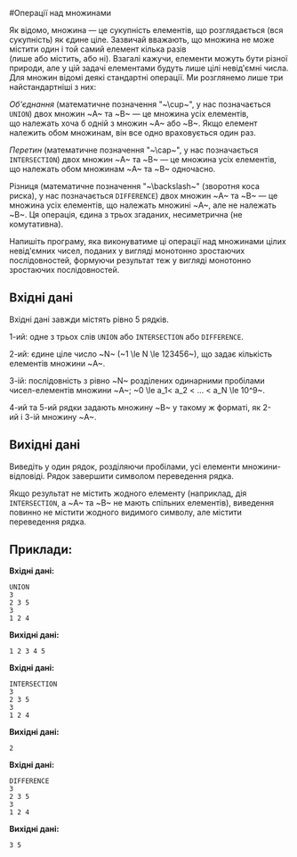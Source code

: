 #Операції над множинами

Як&nbsp;відомо, множина — це сукупність елементів, що&nbsp;розглядається (вся сукупність)&nbsp;як&nbsp;єдине ціле. Зазвичай вважають, що&nbsp;множина не&nbsp;може містити один&nbsp;і&nbsp;той самий елемент кілька разів (лише&nbsp;або&nbsp;містить,&nbsp;або&nbsp;ні). Взагалі&nbsp;кажучи, елементи можуть бути різної природи, але&nbsp;у&nbsp;цій задачі елементами будуть лише цілі невід'ємні числа. Для&nbsp;множин відомі деякі стандартні операції. Ми розглянемо лише три найстандартніші&nbsp;з&nbsp;них:

*Об'єднання* (математичне позначення "~\cup~",&nbsp;у&nbsp;нас позначається `UNION`) двох множин ~A~&nbsp;та&nbsp;~B~ — це множина усіх елементів, що&nbsp;належать хоча&nbsp;б&nbsp;одній&nbsp;з&nbsp;множин ~A~&nbsp;або&nbsp;~B~. Якщо елемент належить обом множинам, він все одно враховується один&nbsp;раз.

*Перетин* (математичне позначення "~\cap~",&nbsp;у&nbsp;нас позначається `INTERSECTION`) двох множин ~A~&nbsp;та&nbsp;~B~ — це множина усіх елементів, що&nbsp;належать обом множинам ~A~&nbsp;та&nbsp;~B~ одночасно.

Різниця (математичне позначення "~\backslash~" (зворотня коса риска),&nbsp;у&nbsp;нас позначається `DIFFERENCE`) двох множин ~A~&nbsp;та&nbsp;~B~ — це множина усіх елементів, що&nbsp;належать множині ~A~, але&nbsp;не&nbsp;належать ~B~. Ця операція, єдина&nbsp;з&nbsp;трьох згаданих, несиметрична (не комутативна).

Напишіть програму, яка&nbsp;виконуватиме ці&nbsp;операції над множинами цілих невід'ємних чисел, поданих&nbsp;у&nbsp;вигляді монотонно зростаючих послідовностей, формуючи результат теж&nbsp;у&nbsp;вигляді монотонно зростаючих послідовностей.

## Вхідні дані
Вхідні дані&nbsp;завжди містять рівно 5&nbsp;рядків.

1-ий:&nbsp;одне&nbsp;з&nbsp;трьох слів `UNION` або `INTERSECTION` або `DIFFERENCE`.

2-ий:&nbsp;єдине ціле число ~N~ (~1 \le N \le 123456~), що&nbsp;задає кількість елементів множини ~A~.

3-ій:&nbsp;послідовність&nbsp;з&nbsp;рівно ~N~ розділених одинарними пробілами чисел-елементів множини ~A~; ~0 \le a_1< a_2 < ... < a_N \le 10^9~.

4-ий&nbsp;та&nbsp;5-ий рядки задають множину ~B~ у&nbsp;такому&nbsp;ж форматі,&nbsp;як&nbsp;2-ий&nbsp;і&nbsp;3-ій множину ~A~.

## Вихідні дані
Виведіть&nbsp;у&nbsp;один&nbsp;рядок, розділяючи пробілами, усі елементи множини-відповіді. Рядок завершити символом переведення рядка.

Якщо результат не&nbsp;містить жодного елементу (наприклад, дія `INTERSECTION`,&nbsp;а&nbsp;~A~&nbsp;та&nbsp;~B~ не&nbsp;мають спільних елементів), виведення повинно не&nbsp;містити жодного видимого символу, але містити переведення рядка.

## Приклади:
**Вхідні дані:**
```
UNION
3
2 3 5
3
1 2 4
```

**Вихідні дані:**
```
1 2 3 4 5
```

**Вхідні дані:**
```
INTERSECTION
3
2 3 5
3
1 2 4
```

**Вихідні дані:**
```
2
```

**Вхідні дані:**
```
DIFFERENCE
3
2 3 5
3
1 2 4
```

**Вихідні дані:**
```
3 5
```
